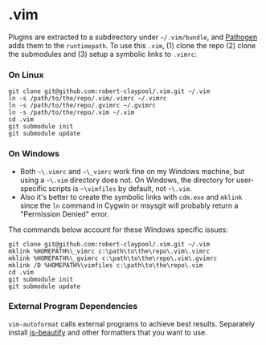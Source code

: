 # .vim
Plugins are extracted to a subdirectory under `~/.vim/bundle`, and [Pathogen](https://github.com/tpope/vim-pathogen) adds them to the `runtimepath`. To use this `.vim`, (1) clone the repo (2) clone the submodules and (3) setup a symbolic links to `.vimrc`:

### On Linux
```Shell
git clone git@github.com:robert-claypool/.vim.git ~/.vim
ln -s /path/to/the/repo/.vim/.vimrc ~/.vimrc
ln -s /path/to/the/repo/.gvimrc ~/.gvimrc
ln -s /path/to/the/repo/.vim ~/.vim
cd .vim
git submodule init
git submodule update
```
### On Windows
* Both `~\.vimrc` and `~\_vimrc` work fine on my Windows machine, but using a `~\.vim` directory does not.
On Windows, the directory for user-specific scripts is `~\vimfiles` by default, not `~\.vim`. 
* Also it's better to create the symbolic links with `cdm.exe` and `mklink` since the `ln` command
in Cygwin or msysgit will probably return a "Permission Denied" error.

The commands below account for these Windows specific issues:

```Shell
git clone git@github.com:robert-claypool/.vim.git ~/.vim
mklink %HOMEPATH%\_vimrc c:\path\to\the\repo\.vim\.vimrc
mklink %HOMEPATH%\_gvimrc c:\path\to\the\repo\.vim\.gvimrc
mklink /D %HOMEPATH%\vimfiles c:\path\to\the\repo\.vim
cd .vim
git submodule init
git submodule update
```

### External Program Dependencies
`vim-autoformat` calls external programs to achieve best results.
Separately install [js-beautify](https://github.com/einars/js-beautify) and
other formatters that you want to use.
